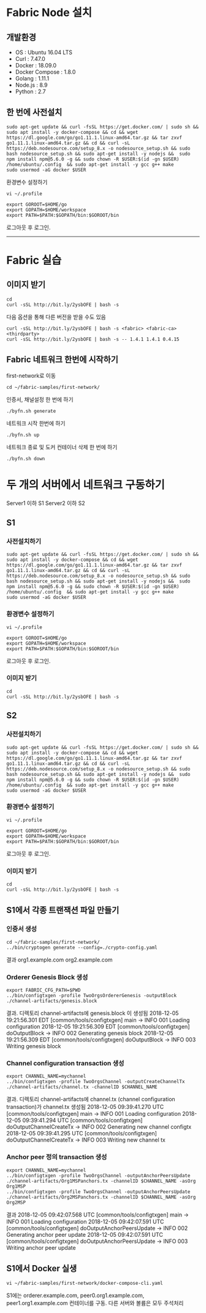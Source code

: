 # Fabric Node 설치

## 개발환경
* OS : Ubuntu 16.04 LTS
* Curl : 7.47.0
* Docker : 18.09.0
* Docker Compose : 1.8.0
* Golang : 1.11.1
* Node.js : 8.9
* Python : 2.7

## 한 번에 사전설치
    sudo apt-get update && curl -fsSL https://get.docker.com/ | sudo sh && sudo apt install -y docker-compose && cd && wget https://dl.google.com/go/go1.11.1.linux-amd64.tar.gz && tar zxvf go1.11.1.linux-amd64.tar.gz && cd && curl -sL https://deb.nodesource.com/setup_8.x -o nodesource_setup.sh && sudo bash nodesource_setup.sh && sudo apt-get install -y nodejs &&  sudo npm install npm@5.6.0 -g && sudo chown -R $USER:$(id -gn $USER) /home/ubuntu/.config  && sudo apt-get install -y gcc g++ make
    sudo usermod -aG docker $USER

환경변수 설정하기

    vi ~/.profile

    export GOROOT=$HOME/go
    export GOPATH=$HOME/workspace
    export PATH=$PATH:$GOPATH/bin:$GOROOT/bin

로그아웃 후 로그인.

***

# Fabric 실습

## 이미지 받기
    cd
    curl -sSL http://bit.ly/2ysbOFE | bash -s
    
    
다음 옵션을 통해 다른 버전을 받을 수도 있음

    curl -sSL http://bit.ly/2ysbOFE | bash -s <fabric> <fabric-ca> <thirdparty>
    curl -sSL http://bit.ly/2ysbOFE | bash -s -- 1.4.1 1.4.1 0.4.15

## Fabric 네트워크 한번에 시작하기

first-network로 이동

    cd ~/fabric-samples/first-network/


인증서, 채널설정 한 번에 하기

    ./byfn.sh generate


네트워크 시작 한번에 하기

    ./byfn.sh up

네트워크 종료 및 도커 컨테이너 삭제 한 번에 하기

    ./byfn.sh down
    
    
# 두 개의 서버에서 네트워크 구동하기

Server1 이하 S1
Server2 이하 S2

## S1 
### 사전설치하기
    sudo apt-get update && curl -fsSL https://get.docker.com/ | sudo sh && sudo apt install -y docker-compose && cd && wget https://dl.google.com/go/go1.11.1.linux-amd64.tar.gz && tar zxvf go1.11.1.linux-amd64.tar.gz && cd && curl -sL https://deb.nodesource.com/setup_8.x -o nodesource_setup.sh && sudo bash nodesource_setup.sh && sudo apt-get install -y nodejs &&  sudo npm install npm@5.6.0 -g && sudo chown -R $USER:$(id -gn $USER) /home/ubuntu/.config  && sudo apt-get install -y gcc g++ make
    sudo usermod -aG docker $USER

### 환경변수 설정하기

    vi ~/.profile

    export GOROOT=$HOME/go
    export GOPATH=$HOME/workspace
    export PATH=$PATH:$GOPATH/bin:$GOROOT/bin

로그아웃 후 로그인.

### 이미지 받기
    cd
    curl -sSL http://bit.ly/2ysbOFE | bash -s


## S2
### 사전설치하기
    sudo apt-get update && curl -fsSL https://get.docker.com/ | sudo sh && sudo apt install -y docker-compose && cd && wget https://dl.google.com/go/go1.11.1.linux-amd64.tar.gz && tar zxvf go1.11.1.linux-amd64.tar.gz && cd && curl -sL https://deb.nodesource.com/setup_8.x -o nodesource_setup.sh && sudo bash nodesource_setup.sh && sudo apt-get install -y nodejs &&  sudo npm install npm@5.6.0 -g && sudo chown -R $USER:$(id -gn $USER) /home/ubuntu/.config  && sudo apt-get install -y gcc g++ make
    sudo usermod -aG docker $USER

### 환경변수 설정하기

    vi ~/.profile

    export GOROOT=$HOME/go
    export GOPATH=$HOME/workspace
    export PATH=$PATH:$GOPATH/bin:$GOROOT/bin

로그아웃 후 로그인.

### 이미지 받기
    cd
    curl -sSL http://bit.ly/2ysbOFE | bash -s


## S1에서 각종 트랜잭션 파일 만들기

### 인증서 생성
    cd ~/fabric-samples/first-network/
    ../bin/cryptogen generate --config=./crypto-config.yaml
    

결과
    org1.example.com
    org2.example.com
    
### Orderer Genesis Block 생성
    export FABRIC_CFG_PATH=$PWD
    ../bin/configtxgen -profile TwoOrgsOrdererGenesis -outputBlock ./channel-artifacts/genesis.block
    
결과. 디렉토리 channel-artifacts에 genesis.block 이 생성됨
    2018-12-05 19:21:56.301 EDT [common/tools/configtxgen] main -> INFO 001 Loading configuration
    2018-12-05 19:21:56.309 EDT [common/tools/configtxgen] doOutputBlock -> INFO 002 Generating genesis block
    2018-12-05 19:21:56.309 EDT [common/tools/configtxgen] doOutputBlock -> INFO 003 Writing genesis block
    
### Channel configuration transaction 생성
    export CHANNEL_NAME=mychannel
    ../bin/configtxgen -profile TwoOrgsChannel -outputCreateChannelTx ./channel-artifacts/channel.tx -channelID $CHANNEL_NAME

결과. 디렉토리 channel-artifacts에 channel.tx (channel configuration transaction)가 channel.tx 생성됨
    2018-12-05 09:39:41.270 UTC [common/tools/configtxgen] main -> INFO 001 Loading configuration
    2018-12-05 09:39:41.294 UTC [common/tools/configtxgen] doOutputChannelCreateTx -> INFO 002 Generating new channel configtx
    2018-12-05 09:39:41.295 UTC [common/tools/configtxgen] doOutputChannelCreateTx -> INFO 003 Writing new channel tx
    
### Anchor peer 정의 transaction 생성
    export CHANNEL_NAME=mychannel
    ../bin/configtxgen -profile TwoOrgsChannel -outputAnchorPeersUpdate ./channel-artifacts/Org1MSPanchors.tx -channelID $CHANNEL_NAME -asOrg Org1MSP
    ../bin/configtxgen -profile TwoOrgsChannel -outputAnchorPeersUpdate ./channel-artifacts/Org2MSPanchors.tx -channelID $CHANNEL_NAME -asOrg Org2MSP

결과 
    2018-12-05 09:42:07.568 UTC [common/tools/configtxgen] main -> INFO 001 Loading configuration
    2018-12-05 09:42:07.591 UTC [common/tools/configtxgen] doOutputAnchorPeersUpdate -> INFO 002 Generating anchor peer update
    2018-12-05 09:42:07.591 UTC [common/tools/configtxgen] doOutputAnchorPeersUpdate -> INFO 003 Writing anchor peer update
    
## S1에서 Docker 실생

    vi ~/fabric-samples/first-network/docker-compose-cli.yaml
    
S1에는 orderer.example.com, peer0.org1.example.com, peer1.org1.example.com 컨테이너를 구동.
다른 서버와 볼륨은 모두 주석처리


